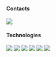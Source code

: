 #### Contacts
<div className="Contacts">
    <a id="Discord">
        <img src="https://img.shields.io/badge/dohwi%237777-black?logo=Discord" />
    </a>
</div>

#### Technologies
<div className="Technologies">
    <a id="Javascript">
        <img src="https://img.shields.io/badge/Javascript-black?logo=Javascript" />
    </a>
    <a id="Typescript">
        <img src="https://img.shields.io/badge/Typescript-black?logo=Typescript" />
    </a>
    <a id="Python">
        <img src="https://img.shields.io/badge/Python-black?logo=Python" />
    </a>
    <a id="HTML5">
        <img src="https://img.shields.io/badge/HTML5-black?logo=HTML5" />
    </a>
    <a id="CSS3">
        <img src="https://img.shields.io/badge/CSS3-black?logo=CSS3" />
    </a>
    <a id="php">
        <img src="https://img.shields.io/badge/php-black?logo=php" />
    </a>
</div>
